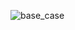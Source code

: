 ![base_case](https://user-images.githubusercontent.com/22196321/172012406-a8c9f8ae-4c78-4d4b-991a-d48dd6f8e265.png)
